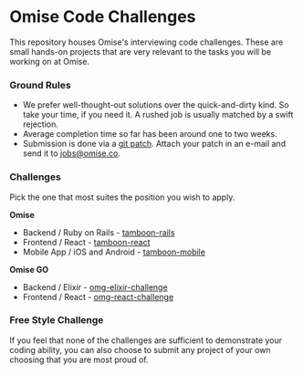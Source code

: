 # Omise Code Challenges

This repository houses Omise's interviewing code challenges. These are small hands-on
projects that are very relevant to the tasks you will be working on at Omise.

### Ground Rules

* We prefer well-thought-out solutions over the quick-and-dirty kind. So take your time,
  if you need it. A rushed job is usually matched by a swift rejection.
* Average completion time so far has been around one to two weeks.
* Submission is done via a [git patch](https://git-scm.com/docs/git-format-patch). Attach
  your patch in an e-mail and send it to [jobs@omise.co](mailto:jobs@omise.co).

### Challenges

Pick the one that most suites the position you wish to apply.

**Omise**

* Backend / Ruby on Rails - [tamboon-rails](https://github.com/omise/challenges/tree/challenge-rails)
* Frontend / React - [tamboon-react](https://github.com/omise/challenges/tree/challenge-react)
* Mobile App / iOS and Android - [tamboon-mobile](https://github.com/omise/challenges/tree/challenge-mobile)

**Omise GO**

* Backend / Elixir - [omg-elixir-challenge](https://gist.github.com/T-Dnzt/2b6e8d74167e07783a689ba4fe8ef9ff)
* Frontend / React - [omg-react-challenge](https://gist.github.com/T-Dnzt/71b2fa89ca47c465119bd3d9ed94db29)

### Free Style Challenge

If you feel that none of the challenges are sufficient to demonstrate your coding ability,
you can also choose to submit any project of your own choosing that you are most proud of.
